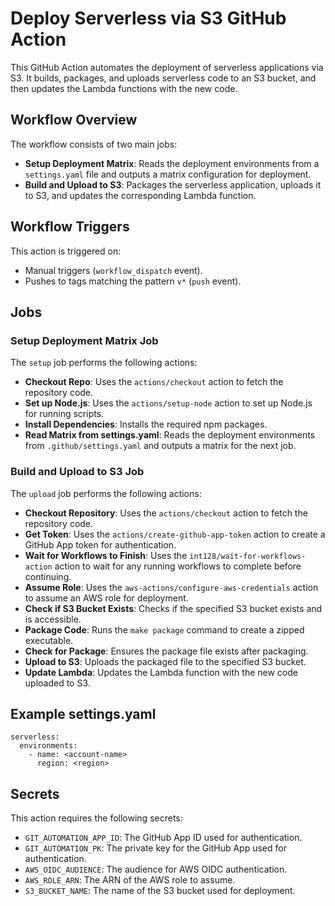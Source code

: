 # Deploy Serverless via S3 GitHub Action

This GitHub Action automates the deployment of serverless applications via S3. It builds, packages, and uploads serverless code to an S3 bucket, and then updates the Lambda functions with the new code.

## Workflow Overview

The workflow consists of two main jobs:

- **Setup Deployment Matrix**: Reads the deployment environments from a `settings.yaml` file and outputs a matrix configuration for deployment.
- **Build and Upload to S3**: Packages the serverless application, uploads it to S3, and updates the corresponding Lambda function.

## Workflow Triggers

This action is triggered on:

- Manual triggers (`workflow_dispatch` event).
- Pushes to tags matching the pattern `v*` (`push` event).

## Jobs

### Setup Deployment Matrix Job

The `setup` job performs the following actions:

- **Checkout Repo**: Uses the `actions/checkout` action to fetch the repository code.
- **Set up Node.js**: Uses the `actions/setup-node` action to set up Node.js for running scripts.
- **Install Dependencies**: Installs the required npm packages.
- **Read Matrix from settings.yaml**: Reads the deployment environments from `.github/settings.yaml` and outputs a matrix for the next job.

### Build and Upload to S3 Job

The `upload` job performs the following actions:

- **Checkout Repository**: Uses the `actions/checkout` action to fetch the repository code.
- **Get Token**: Uses the `actions/create-github-app-token` action to create a GitHub App token for authentication.
- **Wait for Workflows to Finish**: Uses the `int128/wait-for-workflows-action` action to wait for any running workflows to complete before continuing.
- **Assume Role**: Uses the `aws-actions/configure-aws-credentials` action to assume an AWS role for deployment.
- **Check if S3 Bucket Exists**: Checks if the specified S3 bucket exists and is accessible.
- **Package Code**: Runs the `make package` command to create a zipped executable.
- **Check for Package**: Ensures the package file exists after packaging.
- **Upload to S3**: Uploads the packaged file to the specified S3 bucket.
- **Update Lambda**: Updates the Lambda function with the new code uploaded to S3.

## Example settings.yaml

```
serverless:
  environments:
    - name: <account-name>
      region: <region>
```

## Secrets

This action requires the following secrets:

- `GIT_AUTOMATION_APP_ID`: The GitHub App ID used for authentication.
- `GIT_AUTOMATION_PK`: The private key for the GitHub App used for authentication.
- `AWS_OIDC_AUDIENCE`: The audience for AWS OIDC authentication.
- `AWS_ROLE_ARN`: The ARN of the AWS role to assume.
- `S3_BUCKET_NAME`: The name of the S3 bucket used for deployment.
